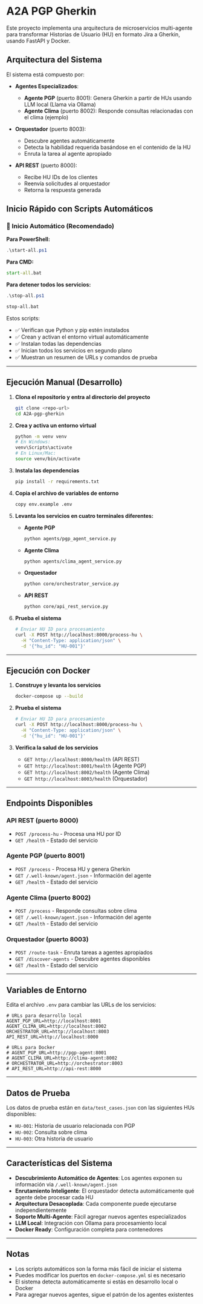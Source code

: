 # A2A PGP Gherkin

Este proyecto implementa una arquitectura de microservicios multi-agente para transformar Historias de Usuario (HU) en formato Jira a Gherkin, usando FastAPI y Docker.

## Arquitectura del Sistema

El sistema está compuesto por:

- **Agentes Especializados**:
  - **Agente PGP** (puerto 8001): Genera Gherkin a partir de HUs usando LLM local (Llama via Ollama)
  - **Agente Clima** (puerto 8002): Responde consultas relacionadas con el clima (ejemplo)

- **Orquestador** (puerto 8003): 
  - Descubre agentes automáticamente
  - Detecta la habilidad requerida basándose en el contenido de la HU
  - Enruta la tarea al agente apropiado

- **API REST** (puerto 8000):
  - Recibe HU IDs de los clientes
  - Reenvía solicitudes al orquestador
  - Retorna la respuesta generada

## Inicio Rápido con Scripts Automáticos

### 🚀 Inicio Automático (Recomendado)

**Para PowerShell:**
```powershell
.\start-all.ps1
```

**Para CMD:**
```cmd
start-all.bat
```

**Para detener todos los servicios:**
```powershell
.\stop-all.ps1
```
```cmd
stop-all.bat
```

Estos scripts:
- ✅ Verifican que Python y pip estén instalados
- ✅ Crean y activan el entorno virtual automáticamente
- ✅ Instalan todas las dependencias
- ✅ Inician todos los servicios en segundo plano
- ✅ Muestran un resumen de URLs y comandos de prueba

---

## Ejecución Manual (Desarrollo)

1. **Clona el repositorio y entra al directorio del proyecto**
   ```bash
   git clone <repo-url>
   cd A2A-pgp-gherkin
   ```

2. **Crea y activa un entorno virtual**
   ```bash
   python -m venv venv
   # En Windows:
   venv\Scripts\activate
   # En Linux/Mac:
   source venv/bin/activate
   ```

3. **Instala las dependencias**
   ```bash
   pip install -r requirements.txt
   ```

4. **Copia el archivo de variables de entorno**
   ```bash
   copy env.example .env
   ```

5. **Levanta los servicios en cuatro terminales diferentes:**

   - **Agente PGP**
     ```bash
     python agents/pgp_agent_service.py
     ```
   - **Agente Clima**
     ```bash
     python agents/clima_agent_service.py
     ```
   - **Orquestador**
     ```bash
     python core/orchestrator_service.py
     ```
   - **API REST**
     ```bash
     python core/api_rest_service.py
     ```

6. **Prueba el sistema**
   ```bash
   # Enviar HU ID para procesamiento
   curl -X POST http://localhost:8000/process-hu \
     -H "Content-Type: application/json" \
     -d '{"hu_id": "HU-001"}'
   ```

---

## Ejecución con Docker

1. **Construye y levanta los servicios**
   ```bash
   docker-compose up --build
   ```

2. **Prueba el sistema**
   ```bash
   # Enviar HU ID para procesamiento
   curl -X POST http://localhost:8000/process-hu \
     -H "Content-Type: application/json" \
     -d '{"hu_id": "HU-001"}'
   ```

3. **Verifica la salud de los servicios**
   - `GET http://localhost:8000/health` (API REST)
   - `GET http://localhost:8001/health` (Agente PGP)
   - `GET http://localhost:8002/health` (Agente Clima)
   - `GET http://localhost:8003/health` (Orquestador)

---

## Endpoints Disponibles

### API REST (puerto 8000)
- `POST /process-hu` - Procesa una HU por ID
- `GET /health` - Estado del servicio

### Agente PGP (puerto 8001)
- `POST /process` - Procesa HU y genera Gherkin
- `GET /.well-known/agent.json` - Información del agente
- `GET /health` - Estado del servicio

### Agente Clima (puerto 8002)
- `POST /process` - Responde consultas sobre clima
- `GET /.well-known/agent.json` - Información del agente
- `GET /health` - Estado del servicio

### Orquestador (puerto 8003)
- `POST /route-task` - Enruta tareas a agentes apropiados
- `GET /discover-agents` - Descubre agentes disponibles
- `GET /health` - Estado del servicio

---

## Variables de Entorno

Edita el archivo `.env` para cambiar las URLs de los servicios:

```env
# URLs para desarrollo local
AGENT_PGP_URL=http://localhost:8001
AGENT_CLIMA_URL=http://localhost:8002
ORCHESTRATOR_URL=http://localhost:8003
API_REST_URL=http://localhost:8000

# URLs para Docker
# AGENT_PGP_URL=http://pgp-agent:8001
# AGENT_CLIMA_URL=http://clima-agent:8002
# ORCHESTRATOR_URL=http://orchestrator:8003
# API_REST_URL=http://api-rest:8000
```

---

## Datos de Prueba

Los datos de prueba están en `data/test_cases.json` con las siguientes HUs disponibles:
- `HU-001`: Historia de usuario relacionada con PGP
- `HU-002`: Consulta sobre clima
- `HU-003`: Otra historia de usuario

---

## Características del Sistema

- **Descubrimiento Automático de Agentes**: Los agentes exponen su información via `/.well-known/agent.json`
- **Enrutamiento Inteligente**: El orquestador detecta automáticamente qué agente debe procesar cada HU
- **Arquitectura Desacoplada**: Cada componente puede ejecutarse independientemente
- **Soporte Multi-Agente**: Fácil agregar nuevos agentes especializados
- **LLM Local**: Integración con Ollama para procesamiento local
- **Docker Ready**: Configuración completa para contenedores

---

## Notas

- Los scripts automáticos son la forma más fácil de iniciar el sistema
- Puedes modificar los puertos en `docker-compose.yml` si es necesario
- El sistema detecta automáticamente si estás en desarrollo local o Docker
- Para agregar nuevos agentes, sigue el patrón de los agentes existentes